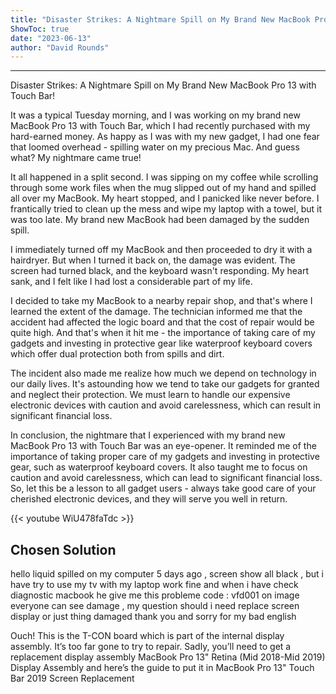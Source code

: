 ```yaml
---
title: "Disaster Strikes: A Nightmare Spill on My Brand New MacBook Pro 13 with Touch Bar!"
ShowToc: true 
date: "2023-06-13"
author: "David Rounds"
---
```

*****
Disaster Strikes: A Nightmare Spill on My Brand New MacBook Pro 13 with Touch Bar!

It was a typical Tuesday morning, and I was working on my brand new MacBook Pro 13 with Touch Bar, which I had recently purchased with my hard-earned money. As happy as I was with my new gadget, I had one fear that loomed overhead - spilling water on my precious Mac. And guess what? My nightmare came true!

It all happened in a split second. I was sipping on my coffee while scrolling through some work files when the mug slipped out of my hand and spilled all over my MacBook. My heart stopped, and I panicked like never before. I frantically tried to clean up the mess and wipe my laptop with a towel, but it was too late. My brand new MacBook had been damaged by the sudden spill.

I immediately turned off my MacBook and then proceeded to dry it with a hairdryer. But when I turned it back on, the damage was evident. The screen had turned black, and the keyboard wasn't responding. My heart sank, and I felt like I had lost a considerable part of my life.

I decided to take my MacBook to a nearby repair shop, and that's where I learned the extent of the damage. The technician informed me that the accident had affected the logic board and that the cost of repair would be quite high. And that's when it hit me - the importance of taking care of my gadgets and investing in protective gear like waterproof keyboard covers which offer dual protection both from spills and dirt.

The incident also made me realize how much we depend on technology in our daily lives. It's astounding how we tend to take our gadgets for granted and neglect their protection. We must learn to handle our expensive electronic devices with caution and avoid carelessness, which can result in significant financial loss.

In conclusion, the nightmare that I experienced with my brand new MacBook Pro 13 with Touch Bar was an eye-opener. It reminded me of the importance of taking proper care of my gadgets and investing in protective gear, such as waterproof keyboard covers. It also taught me to focus on caution and avoid carelessness, which can lead to significant financial loss. So, let this be a lesson to all gadget users - always take good care of your cherished electronic devices, and they will serve you well in return.

{{< youtube WiU478faTdc >}} 



## Chosen Solution
 hello
liquid spilled on my computer 5 days ago , screen show all black , but i have try to use my tv with my laptop work fine and when i have check diagnostic macbook he give me this probleme code : vfd001 on image everyone can see damage , my question should i need replace screen display or just thing damaged thank you and sorry for my bad english

 Ouch! This is the T-CON  board which is part of the internal display assembly. It’s too far gone to try to repair.
Sadly, you’ll need to get a replacement display assembly MacBook Pro 13" Retina (Mid 2018-Mid 2019) Display Assembly and here’s the guide to put it in MacBook Pro 13" Touch Bar 2019 Screen Replacement




